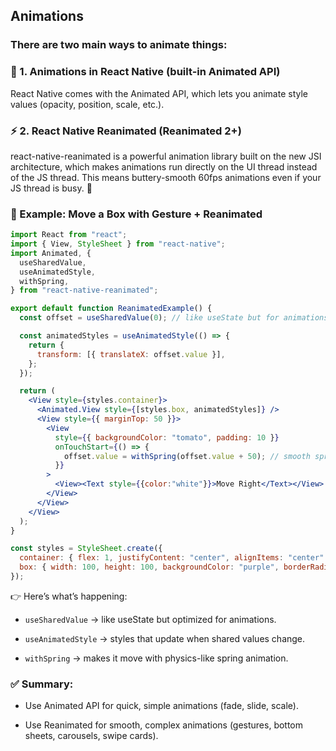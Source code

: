 ## Animations

### There are two main ways to animate things:

### 🎨 1. Animations in React Native (built-in Animated API)
React Native comes with the Animated API, which lets you animate style values (opacity, position, scale, etc.).


### ⚡ 2. React Native Reanimated (Reanimated 2+)

react-native-reanimated is a powerful animation library built on the new JSI architecture, which makes animations run directly on the UI thread instead of the JS thread.
This means buttery-smooth 60fps animations even if your JS thread is busy. 🚀

### 🔹 Example: Move a Box with Gesture + Reanimated

```jsx
import React from "react";
import { View, StyleSheet } from "react-native";
import Animated, {
  useSharedValue,
  useAnimatedStyle,
  withSpring,
} from "react-native-reanimated";

export default function ReanimatedExample() {
  const offset = useSharedValue(0); // like useState but for animations

  const animatedStyles = useAnimatedStyle(() => {
    return {
      transform: [{ translateX: offset.value }],
    };
  });

  return (
    <View style={styles.container}>
      <Animated.View style={[styles.box, animatedStyles]} />
      <View style={{ marginTop: 50 }}>
        <View
          style={{ backgroundColor: "tomato", padding: 10 }}
          onTouchStart={() => {
            offset.value = withSpring(offset.value + 50); // smooth spring move
          }}
        >
          <View><Text style={{color:"white"}}>Move Right</Text></View>
        </View>
      </View>
    </View>
  );
}

const styles = StyleSheet.create({
  container: { flex: 1, justifyContent: "center", alignItems: "center" },
  box: { width: 100, height: 100, backgroundColor: "purple", borderRadius: 20 },
});
```

👉 Here’s what’s happening:

- ```useSharedValue``` → like useState but optimized for animations.

- ```useAnimatedStyle``` → styles that update when shared values change.

- ```withSpring``` → makes it move with physics-like spring animation.


### ✅ Summary:

- Use Animated API for quick, simple animations (fade, slide, scale).

- Use Reanimated for smooth, complex animations (gestures, bottom sheets, carousels, swipe cards).